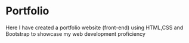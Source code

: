 # Portfolio

Here I have created a portfolio website (front-end) using HTML,CSS and Bootstrap to showcase my web development proficiency
